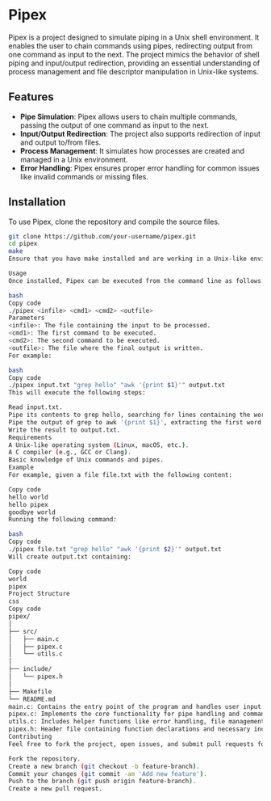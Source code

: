 # Pipex

Pipex is a project designed to simulate piping in a Unix shell environment. It enables the user to chain commands using pipes, redirecting output from one command as input to the next. The project mimics the behavior of shell piping and input/output redirection, providing an essential understanding of process management and file descriptor manipulation in Unix-like systems.

## Features

- **Pipe Simulation**: Pipex allows users to chain multiple commands, passing the output of one command as input to the next.
- **Input/Output Redirection**: The project also supports redirection of input and output to/from files.
- **Process Management**: It simulates how processes are created and managed in a Unix environment.
- **Error Handling**: Pipex ensures proper error handling for common issues like invalid commands or missing files.

## Installation

To use Pipex, clone the repository and compile the source files.

```bash
git clone https://github.com/your-username/pipex.git
cd pipex
make
Ensure that you have make installed and are working in a Unix-like environment (Linux, macOS, etc.).

Usage
Once installed, Pipex can be executed from the command line as follows:

bash
Copy code
./pipex <infile> <cmd1> <cmd2> <outfile>
Parameters
<infile>: The file containing the input to be processed.
<cmd1>: The first command to be executed.
<cmd2>: The second command to be executed.
<outfile>: The file where the final output is written.
For example:

bash
Copy code
./pipex input.txt "grep hello" "awk '{print $1}'" output.txt
This will execute the following steps:

Read input.txt.
Pipe its contents to grep hello, searching for lines containing the word "hello".
Pipe the output of grep to awk '{print $1}', extracting the first word of each line.
Write the result to output.txt.
Requirements
A Unix-like operating system (Linux, macOS, etc.).
A C compiler (e.g., GCC or Clang).
Basic knowledge of Unix commands and pipes.
Example
For example, given a file file.txt with the following content:

Copy code
hello world
hello pipex
goodbye world
Running the following command:

bash
Copy code
./pipex file.txt "grep hello" "awk '{print $2}'" output.txt
Will create output.txt containing:

Copy code
world
pipex
Project Structure
css
Copy code
pipex/
│
├── src/
│   ├── main.c
│   ├── pipex.c
│   └── utils.c
│
├── include/
│   └── pipex.h
│
├── Makefile
└── README.md
main.c: Contains the entry point of the program and handles user input.
pipex.c: Implements the core functionality for pipe handling and command execution.
utils.c: Includes helper functions like error handling, file management, and argument parsing.
pipex.h: Header file containing function declarations and necessary includes.
Contributing
Feel free to fork the project, open issues, and submit pull requests for improvements or bug fixes.

Fork the repository.
Create a new branch (git checkout -b feature-branch).
Commit your changes (git commit -am 'Add new feature').
Push to the branch (git push origin feature-branch).
Create a new pull request.
